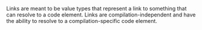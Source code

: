 Links are meant to be value types that represent a link to something that
can resolve to a code element. Links are compilation-independent and have the ability
to resolve to a compilation-specific code element.